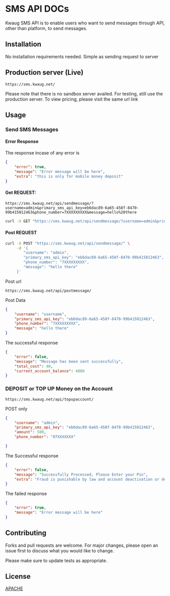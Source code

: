 # SMS API DOCs

Kwaug SMS API is to enable users who want to send messages through API, other than platform, to send messages.

## Installation

No installation requirements needed. Simple as sending request to server

## Production server (Live)
```
https://sms.kwaug.net/
```
Please note that there is no sandbox server availed. For testing, still use the production server. To view 
pricing, please visit the same url link

## Usage

### Send SMS Messages

#### Error Response
The response incase of any error is
```json
{
    "error": true,
    "message": "Error message will be here",
    "extra": "this is only for mobile money deposit"
}
```

#### Get REQUEST:

```
https://sms.kwaug.net/api/sendmessage/?username=admin&primary_sms_api_key=eb6dac89-6a65-458f-8470-99b415012463&phone_number=7XXXXXXXXX&message=hello%20there
```

```bash
curl -X GET "https://sms.kwaug.net/api/sendmessage/?username=admin&primary_sms_api_key=eb6dac89-6a65-458f-8470-99b415012463&phone_number=7XXXXXXXXX&message=hello%20there"
```

#### Post REQUEST
```bash
curl -X POST "https://sms.kwaug.net/api/sendmessage/" \
     -d '{
        "username": "admin",
        "primary_sms_api_key": "eb6dac89-6a65-458f-8470-99b415012463",
        "phone_number": "7XXXXXXXXX",
        "message": "hello there"
     }'
```

Post url
```
https://sms.kwaug.net/api/postmessage/
```

Post Data
```json
{
    "username": "username",
    "primary_sms_api_key": "eb6dac89-6a65-458f-8470-99b415012463",
    "phone_number": "7XXXXXXXXX",
    "message": "hello there"
}
```

The successful response
```json
{
    "error": false,
    "message": "Message has been sent successfully",
    "total_cost": 40,
    "current_account_balance": 4880
}
```

### DEPOSIT or TOP UP Money on the Account

```
https://sms.kwaug.net/api/topupaccount/
```

POST only
```json
{
    "username": "admin",
    "primary_sms_api_key": "eb6dac89-6a65-458f-8470-99b415012463", 
    "amount": 500,
    "phone_number": "07XXXXXXX"

}
```

The Successful response
```json
{
    "error": false,
    "message": "Successfully Processed, Please Enter your Pin",
    "extra": "Fraud is punishable by law and account deactivation or deletion. No refund made incase."
}
```

The failed response
```json
{
    "error": true,
    "message": "Error message will be here"
}
```

## Contributing

Forks and pull requests are welcome. For major changes, please open an issue first
to discuss what you would like to change.

Please make sure to update tests as appropriate.

## License

[APACHE](https://www.apache.org/licenses/LICENSE-2.0)
